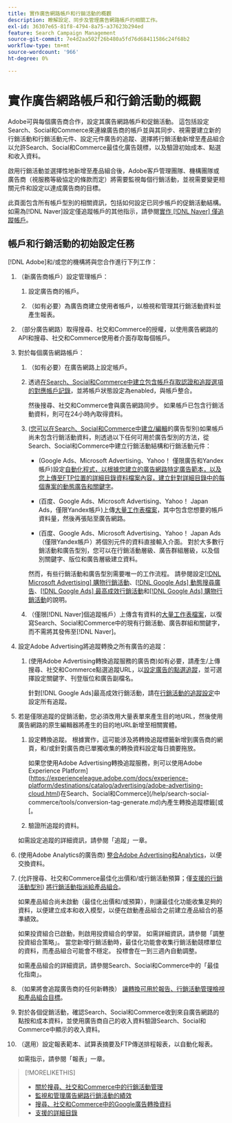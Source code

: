 ```yaml
---
title: 實作廣告網路帳戶和行銷活動的概觀
description: 瞭解設定、同步及管理廣告網路帳戶的相關工作。
exl-id: 36307e65-81f8-4794-8a75-a37623b294ed
feature: Search Campaign Management
source-git-commit: 7e4d2aa502f26b480a5fd76d68411586c24f68b2
workflow-type: tm+mt
source-wordcount: '966'
ht-degree: 0%

---
```


# 實作廣告網路帳戶和行銷活動的概觀

Adobe可與每個廣告商合作，設定其廣告網路帳戶和促銷活動。 這包括設定Search、Social和Commerce來連線廣告商的帳戶並與其同步、視需要建立新的行銷活動和行銷活動元件、設定元件廣告的追蹤、選擇將行銷活動新增至產品組合以允許Search、Social和Commerce最佳化廣告競標，以及驗證初始成本、點選和收入資料。

啟用行銷活動並選擇性地新增至產品組合後，Adobe客戶管理團隊、機構團隊或廣告商（視服務等級協定的條款而定）將需要監視每個行銷活動，並視需要變更相關元件和設定以達成廣告商的目標。

此頁面包含所有帳戶型別的相關資訊，包括如何設定已同步帳戶的促銷活動結構。 如需為[!DNL Naver]設定僅追蹤帳戶的其他指示，請參閱[實作 [!DNL Naver] 僅追蹤帳戶](/help/search-social-commerce/campaign-management/naver-tracking-only-account-implement.md)。

## 帳戶和行銷活動的初始設定任務

[!DNL Adobe]和/或您的機構將與您合作進行下列工作：

1. （新廣告商帳戶）設定管理帳戶：

   1. 設定廣告商的帳戶。

   1. （如有必要）為廣告商建立使用者帳戶，以檢視和管理其行銷活動資料並產生報表。

1. （部分廣告網路）取得搜尋、社交和Commerce的授權，以使用廣告網路的API和搜尋、社交和Commerce使用者介面存取每個帳戶。

1. 對於每個廣告網路帳戶：

   1. （如有必要）在廣告網路上設定帳戶。

   1. 透過[在Search、Social和Commerce中建立包含帳戶存取認證和追蹤選項的對應帳戶記錄](/help/search-social-commerce/campaign-management/accounts/ad-network-account-manage.md#create-account)，並將帳戶狀態設定為enabled，與帳戶整合。

      然後搜尋、社交和Commerce會與廣告網路同步。 如果帳戶已包含行銷活動資料，則可在24小時內取得資料。

   1. ([您可以在Search、Social和Commerce中建立/編輯](/help/search-social-commerce/introduction/supported-inventory.md)的廣告型別)如果帳戶尚未包含行銷活動資料，則透過以下任何可用於廣告型別的方法，從Search、Social和Commerce中建立行銷活動結構和行銷活動元件：

      * (Google Ads、Microsoft Advertising、Yahoo！ 僅限廣告和Yandex帳戶)設定[自動化程式，以根據您建立的廣告網路特定廣告範本，以及您上傳至FTP位置的詳細目錄資料檔案內容，建立針對詳細目錄中的每個專案的動態廣告和關鍵字](/help/search-social-commerce/campaign-management/inventory-feeds/inventory-feeds-about.md)。

      * (百度、Google Ads、Microsoft Advertising、Yahoo！ Japan Ads，僅限Yandex帳戶)上傳[大量工作表檔案](/help/search-social-commerce/campaign-management/bulksheets/bulksheet-about.md)，其中包含您想要的帳戶資料量，然後再張貼至廣告網路。

      * (百度、Google Ads、Microsoft Advertising、Yahoo！ Japan Ads （僅限Yandex帳戶）將個別元件的資料直接輸入介面。 對於大多數行銷活動和廣告型別，您可以在行銷活動層級、廣告群組層級，以及個別關鍵字、版位和廣告層級建立資料。

      然而，有些行銷活動和廣告型別需要唯一的工作流程。 請參閱設定[[!DNL Microsoft Advertising] 購物行銷活動](/help/search-social-commerce/campaign-management/special-workflows/microsoft-shopping-campaigns.md)、[[!DNL Google Ads] 動態搜尋廣告](/help/search-social-commerce/campaign-management/special-workflows/google-dynamic-search-ads.md)、[[!DNL Google Ads] 最高成效行銷活動](/help/search-social-commerce/campaign-management/special-workflows/google-performance-max-campaigns.md)和[[!DNL Google Ads] 購物行銷活動](/help/search-social-commerce/campaign-management/special-workflows/google-shopping-campaigns.md)的說明。

   1. （僅限[!DNL Naver]個追蹤帳戶）上傳含有資料的[大量工作表檔案](/help/search-social-commerce/campaign-management/bulksheets/bulksheet-about.md)，以復寫Search、Social和Commerce中的現有行銷活動、廣告群組和關鍵字，而不需將其發佈至[!DNL Naver]。

1. 設定Adobe Advertising將追蹤轉換之所有廣告的追蹤：

   1. (使用Adobe Advertising轉換追蹤服務的廣告商)如有必要，請產生/上傳搜尋、社交和Commerce點選追蹤URL，以[設定廣告的點選追蹤](/help/search-social-commerce/tracking/click-tracking-ways-to-generate.md)，並可選擇設定關鍵字、刊登版位和廣告副檔名。

      針對[!DNL Google Ads]最高成效行銷活動，請在[行銷活動的追蹤設定](/help/search-social-commerce/campaign-management/campaigns/campaign-settings-google.md)中設定所有追蹤。

1. 若是僅限追蹤的促銷活動，您必須改用大量表單來產生目的地URL，然後使用廣告網路的原生編輯器將產生的目的地URL新增至相關實體。

   1. 設定轉換追蹤。 根據實作，這可能涉及將轉換追蹤標籤新增到廣告商的網頁，和/或針對廣告商已單獨收集的轉換資料設定每日摘要拖放。

      如果您使用Adobe Advertising轉換追蹤服務，則可以使用Adobe Experience Platform](https://experienceleague.adobe.com/docs/experience-platform/destinations/catalog/advertising/adobe-advertising-cloud.html)在Search、Social和Commerce](/help/search-social-commerce/tools/conversion-tag-generate.md)內產生轉換追蹤標籤[或[。

   1. 驗證所追蹤的資料。

   如需設定追蹤的詳細資訊，請參閱「追蹤」一章。

1. (使用Adobe Analytics的廣告商) [整合Adobe Advertising和Analytics](https://experienceleague.adobe.com/docs/advertising/integrations/analytics/overview.html)，以便交換資料。

1. (允許搜尋、社交和Commerce最佳化出價和/或行銷活動預算；僅[支援的行銷活動型別](/help/search-social-commerce/introduction/supported-inventory.md)) [將行銷活動指派給產品組合](/help/search-social-commerce/campaign-management/campaign-assign-to-portfolio.md)。

   如果產品組合尚未啟動（最佳化出價和/或預算），則讓最佳化功能收集足夠的資料，以便建立成本和收入模型，以便在啟動產品組合之前建立產品組合的基準績效。

   如果投資組合已啟動，則啟用投資組合的學習。 如需詳細資訊，請參閱「調整投資組合策略」。 當您新增行銷活動時，最佳化功能會收集行銷活動競標單位的資料，而產品組合可能會不穩定。 投標會在一到三週內自動調整。

   如需產品組合的詳細資訊，請參閱Search、Social和Commerce中的「最佳化指南」。<!-- verify convention for referencing Optimization Guide here -->

1. （如果將會追蹤廣告商的任何新轉換） [讓轉換可用於報告、行銷活動管理檢視和產品組合目標](/help/search-social-commerce/admin/conversion-metrics/conversion-metric-about.md)。

1. 對於各個促銷活動，確認Search、Social和Commerce收到來自廣告網路的點按和成本資料，並使用廣告商自己的收入資料驗證Search、Social和Commerce中顯示的收入資料。

1. （選用）設定報表範本、試算表摘要及FTP傳送排程報表，以自動化報表。

   如需指示，請參閱「報表」一章。

>[!MORELIKETHIS]
>
>* [關於搜尋、社交和Commerce中的行銷活動管理](campaign-management-about.md)
>* [監視和管理廣告網路行銷活動的績效](monitor-performance-campaigns.md)
>* [搜尋、社交和Commerce中的Google廣告轉換資料](google-conversion-data.md)
>* [支援的詳細目錄](/help/search-social-commerce/introduction/supported-inventory.md)
